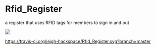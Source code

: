 # Rfid_Register
a register that uses RFID tags for members to sign in and out

<a href="https://codeclimate.com/github/leigh-hackspace/Rfid_Register"><img src="https://codeclimate.com/github/leigh-hackspace/Rfid_Register/badges/gpa.svg" /></a>

https://travis-ci.org/leigh-hackspace/Rfid_Register.svg?branch=master
